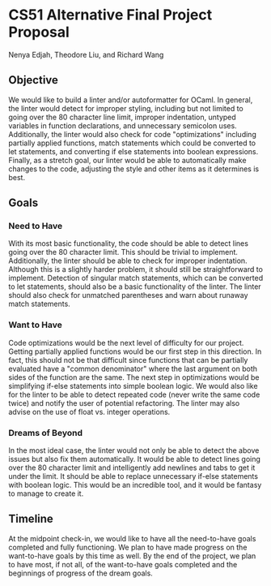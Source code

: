 # CS51 Alternative Final Project Proposal
Nenya Edjah, Theodore Liu, and Richard Wang

## Objective
We would like to build a linter and/or autoformatter for OCaml. In general, the linter would detect for improper styling, including but not limited to going over the 80 character line limit, improper indentation, untyped variables in function declarations, and unnecessary semicolon uses. Additionally, the linter would also check for code "optimizations" including partially applied functions, match statements which could be converted to let statements, and converting if else statements into boolean expressions. Finally, as a stretch goal, our linter would be able to automatically make changes to the code, adjusting the style and other items as it determines is best.

## Goals

### Need to Have
With its most basic functionality, the code should be able to detect lines going over the 80 character limit. This should be trivial to implement. Additionally, the linter should be able to check for improper indentation. Although this is a slightly harder problem, it should still be straightforward to implement. Detection of singular match statements, which can be converted to let statements, should also be a basic functionality of the linter. The linter should also check for unmatched parentheses and warn about runaway match statements.

### Want to Have
Code optimizations would be the next level of difficulty for our project. Getting partially applied functions would be our first step in this direction. In fact, this should not be that difficult since functions that can be partially evaluated have a "common denominator" where the last argument on both sides of the function are the same. The next step in optimizations would be simplifying if-else statements into simple boolean logic. We would also like for the linter to be able to detect repeated code (never write the same code twice) and notify the user of potential refactoring. The linter may also advise on the use of float vs. integer operations.

### Dreams of Beyond
In the most ideal case, the linter would not only be able to detect the above issues but also fix them automatically. It would be able to detect lines going over the 80 character limit and intelligently add newlines and tabs to get it under the limit. It should be able to replace unnecessary if-else statements with boolean logic. This would be an incredible tool, and it would be fantasy to manage to create it.

## Timeline
At the midpoint check-in, we would like to have all the need-to-have goals completed and fully functioning. We plan to have made progress on the want-to-have goals by this time as well. By the end of the project, we plan to have most, if not all, of the want-to-have goals completed and the beginnings of progress of the dream goals.
